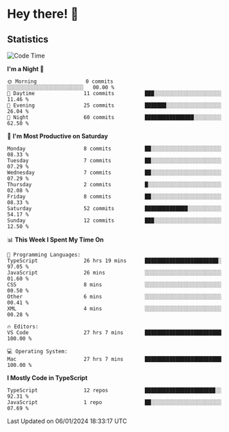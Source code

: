 # Hey there! 👋


## Statistics
<!--START_SECTION:waka-->
![Code Time](http://img.shields.io/badge/Code%20Time-71%20hrs%2027%20mins-blue)

**I'm a Night 🦉** 

```text
🌞 Morning                0 commits           ░░░░░░░░░░░░░░░░░░░░░░░░░   00.00 % 
🌆 Daytime                11 commits          ███░░░░░░░░░░░░░░░░░░░░░░   11.46 % 
🌃 Evening                25 commits          ███████░░░░░░░░░░░░░░░░░░   26.04 % 
🌙 Night                  60 commits          ████████████████░░░░░░░░░   62.50 % 
```
📅 **I'm Most Productive on Saturday** 

```text
Monday                   8 commits           ██░░░░░░░░░░░░░░░░░░░░░░░   08.33 % 
Tuesday                  7 commits           ██░░░░░░░░░░░░░░░░░░░░░░░   07.29 % 
Wednesday                7 commits           ██░░░░░░░░░░░░░░░░░░░░░░░   07.29 % 
Thursday                 2 commits           █░░░░░░░░░░░░░░░░░░░░░░░░   02.08 % 
Friday                   8 commits           ██░░░░░░░░░░░░░░░░░░░░░░░   08.33 % 
Saturday                 52 commits          ██████████████░░░░░░░░░░░   54.17 % 
Sunday                   12 commits          ███░░░░░░░░░░░░░░░░░░░░░░   12.50 % 
```


📊 **This Week I Spent My Time On** 

```text
💬 Programming Languages: 
TypeScript               26 hrs 19 mins      ████████████████████████░   97.05 % 
JavaScript               26 mins             ░░░░░░░░░░░░░░░░░░░░░░░░░   01.60 % 
CSS                      8 mins              ░░░░░░░░░░░░░░░░░░░░░░░░░   00.50 % 
Other                    6 mins              ░░░░░░░░░░░░░░░░░░░░░░░░░   00.41 % 
XML                      4 mins              ░░░░░░░░░░░░░░░░░░░░░░░░░   00.28 % 

🔥 Editors: 
VS Code                  27 hrs 7 mins       █████████████████████████   100.00 % 

💻 Operating System: 
Mac                      27 hrs 7 mins       █████████████████████████   100.00 % 
```

**I Mostly Code in TypeScript** 

```text
TypeScript               12 repos            ███████████████████████░░   92.31 % 
JavaScript               1 repo              ██░░░░░░░░░░░░░░░░░░░░░░░   07.69 % 
```




 Last Updated on 06/01/2024 18:33:17 UTC
<!--END_SECTION:waka-->

